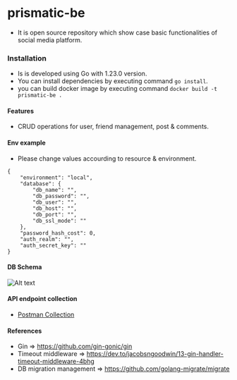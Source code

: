 # prismatic-be
- It is open source repository which show case basic functionalities of social media platform.

### Installation
- Is is developed using Go with 1.23.0 version.
- You can install dependencies by executing command `go install`.
- you can build docker image by executing command `docker build -t prismatic-be .`

#### Features
- CRUD operations for user, friend management, post & comments.

#### Env example
- Please change values accourding to resource & environment.
```
{
    "environment": "local",
    "database": {
        "db_name": "",
        "db_password": "",
        "db_user": "",
        "db_host": "",
        "db_port": "",
        "db_ssl_mode": ""
    },
    "password_hash_cost": 0,
    "auth_realm": "",
    "auth_secret_key": ""
}

```


#### DB Schema
![Alt text](./docs/Screenshot%202024-08-29%20at%2010.04.43 PM.png)

#### API endpoint collection
- [Postman Collection](./docs/prismatic.postman_collection.json)

#### References
- Gin => https://github.com/gin-gonic/gin
- Timeout middleware => https://dev.to/jacobsngoodwin/13-gin-handler-timeout-middleware-4bhg
- DB migration management => https://github.com/golang-migrate/migrate